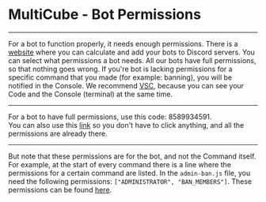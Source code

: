 # MultiCube - Bot Permissions
----------------------------------------

For a bot to function properly, it needs enough permissions. There is a [website](https://discordapi.com/permissions.html#1099511627775) where you can calculate and add your bots to Discord servers. You can select what permissions a bot needs. All our bots have full permissions, so that nothing goes wrong. If you're bot is lacking permissions for a specific command that you made (for example: banning), you will be notified in the Console. We recommend [VSC](https://code.visualstudio.com/), because you can see your Code and the Console (terminal) at the same time. 

----------------------------------------

For a bot to have full permissions, use this code: 8589934591. <br/>
You can also use this [link](https://discordapi.com/permissions.html#8589934591) so you don't have to click anything, and all the permissions are already there.

----------------------------------------

But note that these permissions are for the bot, and not the Command itself. For example, at the start of every command there is a line where the permissions for a certain command are listed. In the `admin-ban.js` file, you need the following permissions: `["ADMINISTRATOR", "BAN_MEMBERS"]`. These permissions can be found [here](https://discord.com/developers/docs/topics/permissions#permissions-bitwise-permission-flags). 
